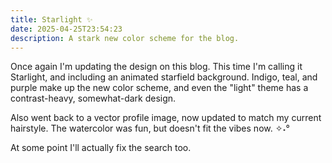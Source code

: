 ```yaml
---
title: Starlight ✨
date: 2025-04-25T23:54:23
description: A stark new color scheme for the blog.
---
```


Once again I'm updating the design on this blog. This time I'm calling it Starlight, and including an animated starfield background. Indigo, teal, and purple make up the new color scheme, and even the "light" theme has a contrast-heavy, somewhat-dark design.

Also went back to a vector profile image, now updated to match my current hairstyle. The watercolor was fun, but doesn't fit the vibes now. <span aria-hidden="true">✧˖°</span>

At some point I'll actually fix the search too.
